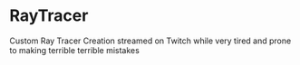 # RayTracer

Custom Ray Tracer
Creation streamed on Twitch while very tired and prone to making terrible terrible mistakes
